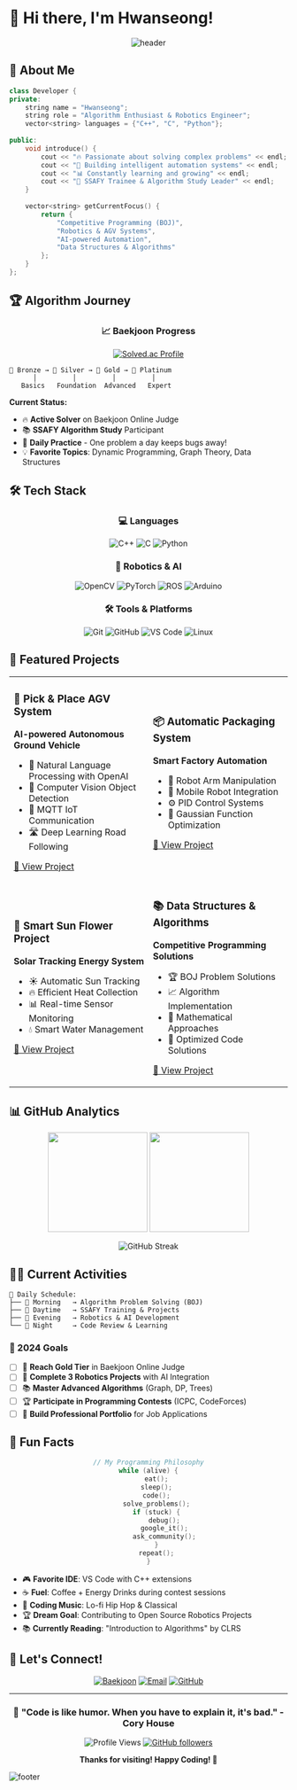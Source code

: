 # 👋 Hi there, I'm Hwanseong!

<div align="center">
  
![header](https://capsule-render.vercel.app/api?type=waving&color=gradient&height=200&section=header&text=Problem%20Solver%20%26%20Robotics%20Engineer&fontSize=35&fontAlignY=35&desc=Passionate%20about%20Algorithms%20and%20Automation&descAlignY=51&descSize=15)

</div>

## 🚀 About Me

```cpp
class Developer {
private:
    string name = "Hwanseong";
    string role = "Algorithm Enthusiast & Robotics Engineer";
    vector<string> languages = {"C++", "C", "Python"};
    
public:
    void introduce() {
        cout << "🔥 Passionate about solving complex problems" << endl;
        cout << "🤖 Building intelligent automation systems" << endl;
        cout << "📊 Constantly learning and growing" << endl;
        cout << "🎯 SSAFY Trainee & Algorithm Study Leader" << endl;
    }
    
    vector<string> getCurrentFocus() {
        return {
            "Competitive Programming (BOJ)",
            "Robotics & AGV Systems", 
            "AI-powered Automation",
            "Data Structures & Algorithms"
        };
    }
};
```

## 🏆 Algorithm Journey

<div align="center">

### 📈 Baekjoon Progress
[![Solved.ac Profile](http://mazassumnida.wtf/api/v2/generate_badge?boj=rtyuiop01)](https://solved.ac/rtyuiop01/)

</div>

```
🥉 Bronze → 🥈 Silver → 🥇 Gold → 💎 Platinum
      │         │         │         │
   Basics   Foundation  Advanced   Expert
```

**Current Status:**
- 🔥 **Active Solver** on Baekjoon Online Judge
- 📚 **SSAFY Algorithm Study** Participant  
- 🎯 **Daily Practice** - One problem a day keeps bugs away!
- 💡 **Favorite Topics**: Dynamic Programming, Graph Theory, Data Structures

## 🛠️ Tech Stack

<div align="center">

### 💻 Languages
![C++](https://img.shields.io/badge/C++-00599C?style=for-the-badge&logo=c%2B%2B&logoColor=white)
![C](https://img.shields.io/badge/C-A8B9CC?style=for-the-badge&logo=c&logoColor=white)
![Python](https://img.shields.io/badge/Python-3776AB?style=for-the-badge&logo=python&logoColor=white)

### 🤖 Robotics & AI
![OpenCV](https://img.shields.io/badge/OpenCV-5C3EE8?style=for-the-badge&logo=opencv&logoColor=white)
![PyTorch](https://img.shields.io/badge/PyTorch-EE4C2C?style=for-the-badge&logo=pytorch&logoColor=white)
![ROS](https://img.shields.io/badge/ROS-22314E?style=for-the-badge&logo=ros&logoColor=white)
![Arduino](https://img.shields.io/badge/Arduino-00979D?style=for-the-badge&logo=arduino&logoColor=white)

### 🛠️ Tools & Platforms
![Git](https://img.shields.io/badge/Git-F05032?style=for-the-badge&logo=git&logoColor=white)
![GitHub](https://img.shields.io/badge/GitHub-181717?style=for-the-badge&logo=github&logoColor=white)
![VS Code](https://img.shields.io/badge/VS_Code-007ACC?style=for-the-badge&logo=visual-studio-code&logoColor=white)
![Linux](https://img.shields.io/badge/Linux-FCC624?style=for-the-badge&logo=linux&logoColor=black)

</div>

## 🚀 Featured Projects

<div align="center">

<table>
<tr>
<td width="50%">

### 🤖 Pick & Place AGV System
**AI-powered Autonomous Ground Vehicle**
- 🧠 Natural Language Processing with OpenAI
- 🎯 Computer Vision Object Detection  
- 📡 MQTT IoT Communication
- 🛣️ Deep Learning Road Following

[🔗 View Project](https://github.com/Hwanseong0125/Pick_Place_AGV)

</td>
<td width="50%">

### 📦 Automatic Packaging System  
**Smart Factory Automation**
- 🦾 Robot Arm Manipulation
- 🚚 Mobile Robot Integration
- ⚙️ PID Control Systems
- 🎯 Gaussian Function Optimization

[🔗 View Project](https://github.com/Hwanseong0125/Automatic-packaging-system)

</td>
</tr>
<tr>
<td width="50%">

### 🌻 Smart Sun Flower Project
**Solar Tracking Energy System**
- ☀️ Automatic Sun Tracking
- 🔥 Efficient Heat Collection
- 📊 Real-time Sensor Monitoring
- 💧 Smart Water Management

[🔗 View Project](https://github.com/Hwanseong0125/Smart-Sun-Flower-PJ)

</td>
<td width="50%">

### 📚 Data Structures & Algorithms
**Competitive Programming Solutions**
- 🏆 BOJ Problem Solutions
- 📈 Algorithm Implementation  
- 🧮 Mathematical Approaches
- 🎯 Optimized Code Solutions

[🔗 View Project](https://github.com/Hwanseong0125/DS-Algorithms)

</td>
</tr>
</table>

</div>

## 📊 GitHub Analytics

<div align="center">

<img height="180em" src="https://github-readme-stats.vercel.app/api?username=Hwanseong0125&show_icons=true&theme=radical&include_all_commits=true&count_private=true"/>
<img height="180em" src="https://github-readme-stats.vercel.app/api/top-langs/?username=Hwanseong0125&layout=compact&langs_count=8&theme=radical"/>

</div>

<div align="center">

![GitHub Streak](https://github-readme-streak-stats.herokuapp.com/?user=Hwanseong0125&theme=radical)

</div>

## 🏃‍♂️ Current Activities

```
📅 Daily Schedule:
├── 🌅 Morning   → Algorithm Problem Solving (BOJ)
├── 🏫 Daytime   → SSAFY Training & Projects  
├── 🌆 Evening   → Robotics & AI Development
└── 🌙 Night     → Code Review & Learning
```

### 🎯 2024 Goals
- [ ] 🥇 **Reach Gold Tier** in Baekjoon Online Judge
- [ ] 🤖 **Complete 3 Robotics Projects** with AI Integration
- [ ] 📚 **Master Advanced Algorithms** (Graph, DP, Trees)
- [ ] 🏆 **Participate in Programming Contests** (ICPC, CodeForces)
- [ ] 💼 **Build Professional Portfolio** for Job Applications

## 🌟 Fun Facts

<div align="center">

```cpp
// My Programming Philosophy
while (alive) {
    eat();
    sleep();
    code();
    solve_problems();
    if (stuck) {
        debug();
        google_it();
        ask_community();
    }
    repeat();
}
```

</div>

- 🎮 **Favorite IDE**: VS Code with C++ extensions
- ☕ **Fuel**: Coffee + Energy Drinks during contest sessions  
- 🎵 **Coding Music**: Lo-fi Hip Hop & Classical
- 🏆 **Dream Goal**: Contributing to Open Source Robotics Projects
- 📚 **Currently Reading**: "Introduction to Algorithms" by CLRS

## 🤝 Let's Connect!

<div align="center">

[![Baekjoon](https://img.shields.io/badge/Baekjoon-0066CC?style=for-the-badge&logo=baekjoon&logoColor=white)](https://www.acmicpc.net/user/rtyuiop01)
[![Email](https://img.shields.io/badge/Email-D14836?style=for-the-badge&logo=gmail&logoColor=white)](mailto:hwanseong0125@gmail.com)
[![GitHub](https://img.shields.io/badge/GitHub-181717?style=for-the-badge&logo=github&logoColor=white)](https://github.com/Hwanseong0125)

</div>

---

<div align="center">

### 💫 "Code is like humor. When you have to explain it, it's bad." - Cory House

![Profile Views](https://komarev.com/ghpvc/?username=Hwanseong0125&label=Profile%20views&color=0e75b6&style=flat)
[![GitHub followers](https://img.shields.io/github/followers/Hwanseong0125.svg?style=social&label=Follow&maxAge=2592000)](https://github.com/Hwanseong0125?tab=followers)

**Thanks for visiting! Happy Coding! 🚀**

</div>

![footer](https://capsule-render.vercel.app/api?type=waving&color=gradient&height=100&section=footer)

